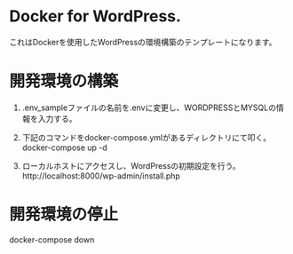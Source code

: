 # Docker for WordPress.
これはDockerを使用したWordPressの環境構築のテンプレートになります。

# 開発環境の構築
1. .env_sampleファイルの名前を.envに変更し、WORDPRESSとMYSQLの情報を入力する。

2. 下記のコマンドをdocker-compose.ymlがあるディレクトリにて叩く。    
  docker-compose up -d

3. ローカルホストにアクセスし、WordPressの初期設定を行う。   
  http://localhost:8000/wp-admin/install.php 
  
# 開発環境の停止
  docker-compose down 
